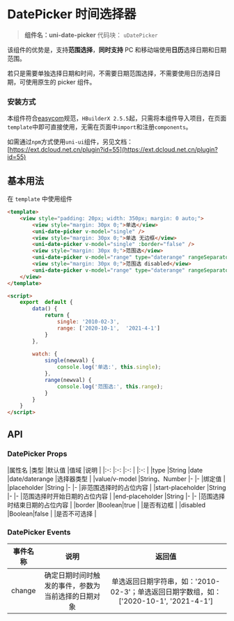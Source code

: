 # DatePicker 时间选择器
> **组件名：uni-date-picker**
> 代码块： `uDatePicker`

该组件的优势是，支持**范围选择**，**同时支持** PC 和移动端使用**日历**选择日期和日期范围。

若只是需要单独选择日期和时间，不需要日期范围选择，不需要使用日历选择日期，可使用原生的 picker 组件。


### 安装方式

本组件符合[easycom](https://uniapp.dcloud.io/collocation/pages?id=easycom)规范，`HBuilderX 2.5.5`起，只需将本组件导入项目，在页面`template`中即可直接使用，无需在页面中`import`和注册`components`。

如需通过`npm`方式使用`uni-ui`组件，另见文档：[https://ext.dcloud.net.cn/plugin?id=55](https://ext.dcloud.net.cn/plugin?id=55)

## 基本用法

在 ``template`` 中使用组件

```html
<template>
	<view style="padding: 20px; width: 350px; margin: 0 auto;">
		<view style="margin: 30px 0;">单选</view>
		<uni-date-picker v-model="single" />
		<view style="margin: 30px 0;">单选 无边框</view>
		<uni-date-picker v-model="single" :border="false" />
		<view style="margin: 30px 0;">范围选</view>
		<uni-date-picker v-model="range" type="daterange" rangeSeparator="至" />
		<view style="margin: 30px 0;">范围选 disabled</view>
		<uni-date-picker v-model="range" type="daterange" rangeSeparator="至" :disabled="true" />
	</view>
</template>

<script>
	export  default {
		data() {
			return {
				single: '2010-02-3',
				range: ['2020-10-1',  '2021-4-1']
			}
		},
		
		watch: {
			single(newval) {
				console.log('单选:', this.single);
			},
			range(newval) {
				console.log('范围选:', this.range);
			}
		}
	}
</script>
```

## API

### DatePicker Props

|属性名				|类型			|默认值		|值域																		|说明							|
|:-:				|:-:			|:-:		|																			|:-:							|
|type				|String			|date	|date/daterange	|选择器类型						|
|value/v-model		|String、Number	|-			|-																			|绑定值							|
|placeholder		|String			|-			|-																			|非范围选择时的占位内容			|
|start-placeholder	|String			|-			|-																			|范围选择时开始日期的占位内容	|
|end-placeholder	|String			|-			|-																			|范围选择时结束日期的占位内容	|
|border				|Boolean|true		|																			|是否有边框						|
|disabled			|Boolean|false		|																			|是否不可选择					|


### DatePicker Events

|事件名称	|说明												|返回值	|
|:-:		|:-:												|:-:	|
|change		|确定日期时间时触发的事件，参数为当前选择的日期对象	|	单选返回日期字符串，如：'2010-02-3'；单选返回日期字数组，如：['2020-10-1',  '2021-4-1']	|